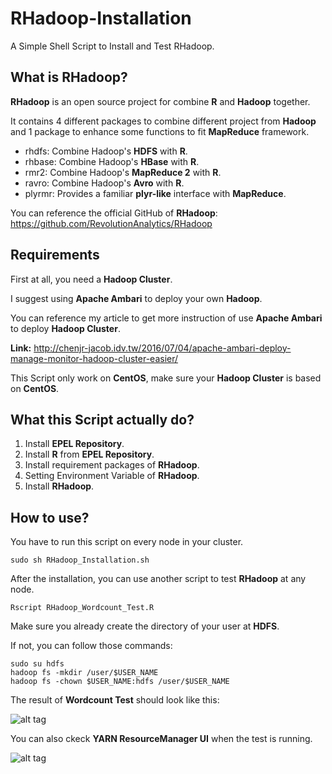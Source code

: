 # RHadoop-Installation

A Simple Shell Script to Install and Test RHadoop.

## What is RHadoop?

**RHadoop** is an open source project for combine **R** and **Hadoop** together.

It contains 4 different packages to combine different project from **Hadoop** and 1 package to enhance some functions to fit **MapReduce** framework.

* rhdfs: Combine Hadoop's **HDFS** with **R**.
* rhbase: Combine Hadoop's **HBase** with **R**.
* rmr2: Combine Hadoop's **MapReduce 2** with **R**.
* ravro: Combine Hadoop's **Avro** with **R**.
* plyrmr: Provides a familiar **plyr-like** interface with **MapReduce**.

You can reference the official GitHub of **RHadoop**: https://github.com/RevolutionAnalytics/RHadoop

## Requirements

First at all, you need a **Hadoop Cluster**.

I suggest using **Apache Ambari** to deploy your own **Hadoop**.

You can reference my article to get more instruction of use **Apache Ambari** to deploy **Hadoop Cluster**.

**Link:** http://chenjr-jacob.idv.tw/2016/07/04/apache-ambari-deploy-manage-monitor-hadoop-cluster-easier/

This Script only work on **CentOS**, make sure your **Hadoop Cluster** is based on **CentOS**.

## What this Script actually do?

1. Install **EPEL Repository**.
2. Install **R** from **EPEL Repository**.
3. Install requirement packages of **RHadoop**.
4. Setting Environment Variable of **RHadoop**.
5. Install **RHadoop**.

## How to use?

You have to run this script on every node in your cluster.

```$
sudo sh RHadoop_Installation.sh
```

After the installation, you can use another script to test **RHadoop** at any node.

```$
Rscript RHadoop_Wordcount_Test.R
```

Make sure you already create the directory of your user at **HDFS**.

If not, you can follow those commands:

```$
sudo su hdfs
hadoop fs -mkdir /user/$USER_NAME
hadoop fs -chown $USER_NAME:hdfs /user/$USER_NAME
```

The result of **Wordcount Test** should look like this:

![alt tag](http://chenjr-jacob.idv.tw/wp-content/uploads/2016/07/Screenshot-from-2016-07-21-23-42-00.png)

You can also ckeck **YARN ResourceManager UI** when the test is running.

![alt tag](http://chenjr-jacob.idv.tw/wp-content/uploads/2016/07/Screenshot-from-2016-07-21-23-43-45.png)
